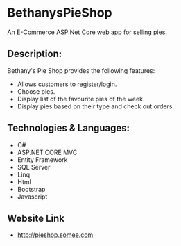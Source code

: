 # BethanysPieShop
An E-Commerce ASP.Net Core web app for selling pies.

## Description:
Bethany's Pie Shop provides the following features:
- Allows customers to register/login.
- Choose pies.
- Display list of the favourite pies of the week.
- Display pies based on their type and check out orders.

## Technologies & Languages:
- C#
- ASP.NET CORE MVC
- Entity Framework 
- SQL Server 
- Linq
- Html
- Bootstrap
- Javascript

## Website Link
- http://pieshop.somee.com
